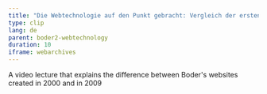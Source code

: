 ```yaml
---
title: "Die Webtechnologie auf den Punkt gebracht: Vergleich der ersten Website über David Boder mit der von 2009"
type: clip
lang: de
parent: boder2-webtechnology
duration: 10
iframe: webarchives
---
```


A video lecture that explains the difference between Boder's websites created in 2000 and in 2009


<!-- more -->
